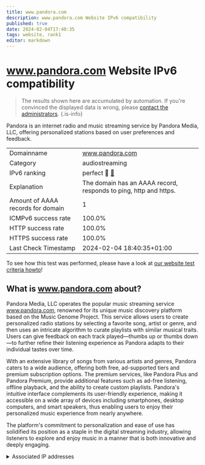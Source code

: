 ```yaml
---
title: www.pandora.com
description: www.pandora.com Website IPv6 compatibility
published: true
date: 2024-02-04T17:40:35
tags: website, rank1
editor: markdown
---
```


# www.pandora.com Website IPv6 compatibility

> The results shown here are accumulated by automation. If you're convinced the displayed data is wrong, please [contact the administrators](/howto/chat). 
{.is-info}

Pandora is an internet radio and music streaming service by Pandora Media, LLC, offering personalized stations based on user preferences and feedback.


|   |   |
| - | - |
| Domainname | www.pandora.com
| Category | audiostreaming |
| IPv6 ranking | perfect :1st_place_medal: [🔗](/howto/ranking) |
| Explanation | The domain has an AAAA record, responds to ping, http and https. |
| Amount of AAAA records for domain | 1 |
| ICMPv6 success rate | 100.0%|
| HTTP success rate | 100.0% |
| HTTPS success rate | 100.0% |
| Last Check Timestamp | 2024-02-04 18:40:35+01:00 |

To see how this test was performed, please have a look at [our website test criteria howto](/howto/testcriteria/website)!


## What is www.pandora.com about?
Pandora Media, LLC operates the popular music streaming service www.pandora.com, renowned for its unique music discovery platform based on the Music Genome Project. This service allows users to create personalized radio stations by selecting a favorite song, artist or genre, and then uses an intricate algorithm to curate playlists with similar musical traits. Users can give feedback on each track played—thumbs up or thumbs down—to further refine their listening experience as Pandora adapts to their individual tastes over time.

With an extensive library of songs from various artists and genres, Pandora caters to a wide audience, offering both free, ad-supported tiers and premium subscription options. The premium services, like Pandora Plus and Pandora Premium, provide additional features such as ad-free listening, offline playback, and the ability to create custom playlists. Pandora's intuitive interface complements its user-friendly experience, making it accessible on a wide array of devices including smartphones, desktop computers, and smart speakers, thus enabling users to enjoy their personalized music experience from nearly anywhere.

The platform's commitment to personalization and ease of use has solidified its position as a staple in the digital streaming industry, allowing listeners to explore and enjoy music in a manner that is both innovative and deeply engaging.



<details>
<summary>Associated IP addresses</summary>

2620:106:e007:f00f::3b

</details>
